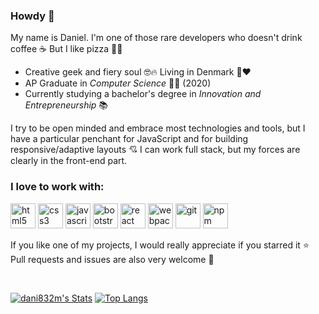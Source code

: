 ### Howdy 👋

My name is Daniel. I'm one of those rare developers who doesn't drink coffee ☕ But I like pizza 🍕😋

- Creative geek and fiery soul 🤓🔥 Living in Denmark 🤍❤
- AP Graduate in _Computer Science_ 👨‍💻 (2020)
- Currently studying a bachelor's degree in _Innovation and Entrepreneurship_ 📚

I try to be open minded and embrace most technologies and tools, but I have a particular penchant for JavaScript and for building responsive/adaptive layouts 💘 I can work full stack, but my forces are clearly in the front-end part.

### I love to work with:

<img src='https://cdn.jsdelivr.net/npm/simple-icons@3.0.1/icons/html5.svg' alt='html5' title='HTML' height='40' /> <img src='https://cdn.jsdelivr.net/npm/simple-icons@3.0.1/icons/css3.svg' alt='css3' title='CSS' height='40' /> <img src='https://cdn.jsdelivr.net/npm/simple-icons@3.0.1/icons/javascript.svg' alt='javascript' title='JavaScript' height='40' /> <img src='https://cdn.jsdelivr.net/npm/simple-icons@3.0.1/icons/bootstrap.svg' alt='bootstrap' title='Bootstrap' height='40' /> <img src='https://cdn.jsdelivr.net/npm/simple-icons@3.0.1/icons/react.svg' alt='react' title='React' height='40' /> <img src='https://cdn.jsdelivr.net/npm/simple-icons@3.0.1/icons/webpack.svg' alt='webpack' title='Webpack' height='40'> <img src='https://cdn.jsdelivr.net/npm/simple-icons@3.0.1/icons/git.svg' alt='git' title='Git' height='40' /> <img src='https://cdn.jsdelivr.net/npm/simple-icons@3.0.1/icons/npm.svg' alt='npm' title='NPM' height='40' />

If you like one of my projects, I would really appreciate if you starred it ⭐ Pull requests and issues are also very welcome 🤗

<br />

[![dani832m's Stats](https://github-readme-stats.vercel.app/api?username=dani832m&hide=contribs)](https://github.com/dani832m)
[![Top Langs](https://github-readme-stats.vercel.app/api/top-langs/?username=dani832m&layout=compact)](https://github.com/dani832m)
